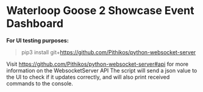 # Waterloop Goose 2 Showcase Event Dashboard

**For UI testing purposes:**

> pip3 install git+https://github.com/Pithikos/python-websocket-server

Visit https://github.com/Pithikos/python-websocket-server#api for more information on the WebsocketServer API
The script will send a json value to the UI to check if it updates correctly, and will also print received commands to the console.
